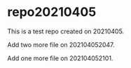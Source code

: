 # repo20210405

This is a test repo created on 20210405.


Add two more file on 202104052047.

Add one more file on 202104052101.
